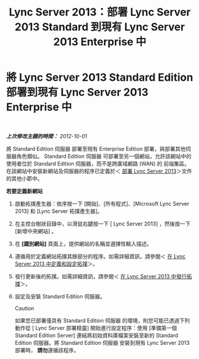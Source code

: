 ﻿---
title: "Lync Server 2013：部署 Lync Server 2013 Standard 到現有 Lync Server 2013 Enterprise 中"
TOCTitle: 將 Lync Server 2013 Standard Edition 部署到現有 Lync Server 2013 Enterprise 中
ms:assetid: 05ea128d-6c94-49b3-b28b-477367196425
ms:mtpsurl: https://technet.microsoft.com/zh-tw/library/Gg398112(v=OCS.15)
ms:contentKeyID: 49289967
ms.date: 08/10/2015
mtps_version: v=OCS.15
ms.translationtype: HT
---

# 將 Lync Server 2013 Standard Edition 部署到現有 Lync Server 2013 Enterprise 中

 

_**上次修改主題的時間：** 2012-10-01_

將 Standard Edition 伺服器 部署至現有 Enterprise Edition 部署，與部署其他伺服器角色類似。 Standard Edition 伺服器 可部署至另一個網站，允許該網站中的使用者位於 Standard Edition 伺服器，而不是跨廣域網路 (WAN) 的 前端集區。在該網站中安裝新網站及伺服器的程序已定義於＜ [部署 Lync Server 2013](lync-server-2013-deploying-lync-server.md)＞文件的其他小節中。

**若要定義新網站**

1.  啟動拓撲產生器：依序按一下 \[開始\]、\[所有程式\]、\[Microsoft Lync Server 2013\] 和 \[Lync Server 拓撲產生器\]。

2.  在主控台樹狀目錄中，以滑鼠右鍵按一下 \[ Lync Server 2013\] ，然後按一下 \[新增中央網站\] 。

3.  在 **\[識別網站\]** 頁面上，提供網站的名稱並選擇性輸入描述。

4.  遵循用於定義網站拓撲其餘部分的程序。如需詳細資訊，請參閱＜ [在 Lync Server 2013 中定義和設定拓撲](lync-server-2013-defining-and-configuring-the-topology.md)＞。

5.  發行更新後的拓撲。如需詳細資訊，請參閱＜ [在 Lync Server 2013 中發行拓撲](lync-server-2013-publish-the-topology.md)＞。

6.  設定及安裝 Standard Edition 伺服器。
    
    > [!CAUTION]
    > 如果您已部署僅具有 Standard Edition 伺服器 的環境，則您可能已透過下列動作從 [ Lync Server 部署精靈] 開始進行設定程序：使用 [準備第一個 Standard Edition Server] 連結將初始資料庫檔案安裝至新的 Standard Edition 伺服器。將 Standard Edition 伺服器 安裝到現有 Lync Server 2013 部署時， <strong>請勿</strong>遵循該程序。


